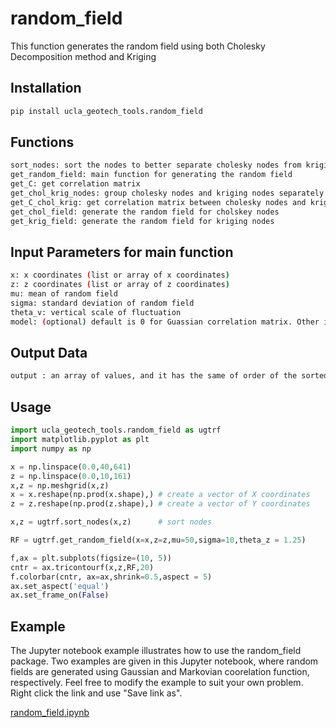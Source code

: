 # random_field

This function generates the random field using both Cholesky Decomposition method and Kriging

## Installation
```bash
pip install ucla_geotech_tools.random_field
```

## Functions
```bash
sort_nodes: sort the nodes to better separate cholesky nodes from kriging nodes
get_random_field: main function for generating the random field
get_C: get correlation matrix
get_chol_krig_nodes: group cholesky nodes and kriging nodes separately
get_C_chol_krig: get correlation matrix between cholesky nodes and kriging nodes
get_chol_field: generate the random field for cholskey nodes
get_krig_field: generate the random field for kriging nodes
```

## Input Parameters for main function
```bash
x: x coordinates (list or array of x coordinates)
z: z coordinates (list or array of z coordinates)
mu: mean of random field
sigma: standard deviation of random field
theta_v: vertical scale of fluctuation
model: (optional) default is 0 for Guassian correlation matrix. Other intergers for Markovian correlation matrix
```

## Output Data
```bash
output : an array of values, and it has the same of order of the sorted nodes.
```

## Usage
```python
import ucla_geotech_tools.random_field as ugtrf
import matplotlib.pyplot as plt
import numpy as np

x = np.linspace(0.0,40,641)
z = np.linspace(0.0,10,161)
x,z = np.meshgrid(x,z)
x = x.reshape(np.prod(x.shape),) # create a vector of X coordinates
z = z.reshape(np.prod(z.shape),) # create a vector of Y coordinates

x,z = ugtrf.sort_nodes(x,z)      # sort nodes

RF = ugtrf.get_random_field(x=x,z=z,mu=50,sigma=10,theta_z = 1.25)

f,ax = plt.subplots(figsize=(10, 5))
cntr = ax.tricontourf(x,z,RF,20)
f.colorbar(cntr, ax=ax,shrink=0.5,aspect = 5)
ax.set_aspect('equal')
ax.set_frame_on(False)
```

## Example
The Jupyter notebook example illustrates how to use the random_field package. Two examples are given in this Jupyter notebook, where random fields are generated using Gaussian and Markovian coorelation function, respectively. Feel free to modify the example to suit your own problem. Right click the link and use "Save link as".

[random_field.ipynb](https://github.com/sjbrandenberg/ucla_geotech_tools/blob/main/random_field/random_field.ipynb)
